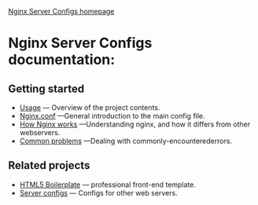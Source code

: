 [Nginx Server Configs homepage](https://github.com/h5bp/server-configs-nginx)

# Nginx Server Configs documentation:

## Getting started

* [Usage](usage.md) — Overview of the project contents.
* [Nginx.conf](nginx-conf.md) —General introduction to the main config file.
* [How Nginx works](how-nginx-works.md) —Understanding nginx, and how it differs from other webservers.
* [Common problems](common-problems.md) —Dealing with commonly-encounterederrors.

## Related projects

* [HTML5 Boilerplate](http://html5boilerplate.com) — professional front-end
  template.
* [Server configs](https://github.com/h5bp/server-configs) — Configs for
  other web servers.

